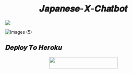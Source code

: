 <h1 align="center">𝑱𝒂𝒑𝒂𝒏𝒆𝒔𝒆-𝑿-𝑪𝒉𝒂𝒕𝒃𝒐𝒕</h1>
<img src="https://user-images.githubusercontent.com/73097560/115834477-dbab4500-a447-11eb-908a-139a6edaec5c.gif">

![images (5)](https://github.com/Japanese-Userbots/Japanese-X-Chatbot/assets/156512147/1c1af3ee-c9a4-406d-a1cf-1f5f57b8a699)


## 𝑫𝒆𝒑𝒍𝒐𝒚 𝑻𝒐 𝑯𝒆𝒓𝒐𝒌𝒖

<p align="center"><a href="http://dashboard.heroku.com/new?template=https://github.com/Japanese-Userbots/Japanese-X-Chatbot"> <img src="https://img.shields.io/badge/Deploy%20On%20Heroku-purple?style=for-the-badge&logo=heroku" width="220" height="38.45"/></a></p>

